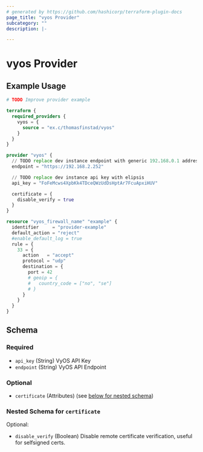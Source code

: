 ```yaml
---
# generated by https://github.com/hashicorp/terraform-plugin-docs
page_title: "vyos Provider"
subcategory: ""
description: |-

---
```


# vyos Provider



## Example Usage

```terraform
# TODO Improve provider example

terraform {
  required_providers {
    vyos = {
      source = "ex.c/thomasfinstad/vyos"
    }
  }
}

provider "vyos" {
  // TODO replace dev instance endpoint with generic 192.168.0.1 address
  endpoint = "https://192.168.2.252"

  // TODO replace dev instance api key with elipsis
  api_key = "FoFeMcws4XpbKk4TDceQWzUdDsHptAr7FcuApxiHUV"

  certificate = {
    disable_verify = true
  }
}

resource "vyos_firewall_name" "example" {
  identifier     = "provider-example"
  default_action = "reject"
  #enable_default_log = true
  rule = {
    33 = {
      action   = "accept"
      protocol = "udp"
      destination = {
        port = 42
        # geoip = {
        #   country_code = ["no", "se"]
        # }
      }
    }
  }
}
```

<!-- schema generated by tfplugindocs -->
## Schema

### Required

- `api_key` (String) VyOS API Key
- `endpoint` (String) VyOS API Endpoint

### Optional

- `certificate` (Attributes) (see [below for nested schema](#nestedatt--certificate))

<a id="nestedatt--certificate"></a>
### Nested Schema for `certificate`

Optional:

- `disable_verify` (Boolean) Disable remote certificate verification, useful for selfsigned certs.
